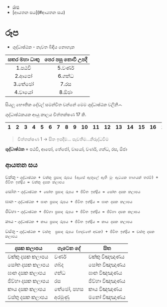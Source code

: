 * [රූප](#රූප)
* [ආයතන සය](#ආයතන සය)
<!-- toc -->

# රූප

- ශුද්ධාෂ්ඨක - නැවත බිඳිය නොහැක

සතර මහා ධාතු | පෙර පසු නොවී උපදී  
:-----------: | :----------------: 
1.පඨවි	| 5.වර්ණ
2.ආපෝ |6.ගන්ධ
3.තේජෝ	| 7.රස
4.වායෝ	| 8.ඕජා

සියලු භෞතික දේවල් සමන්විත වන්නේ මෙම ශුද්ධාෂ්ඨක වලිනි෴

ශුද්ධාෂ්ඨකයක ආයු කාලය චිත්තක්ෂණ 17  කි.

1|2|3|4|5|6|7|8|9|10|11|12|13|14|15|16|17
-|-|-|-|-|-|-|-|-|-|-|-|-|-|-|-|-

> චිත්තක්ෂණ 1 -> සිත ඉපදීම... පැවතීම...නිරුද්ධවීම 

**ශුද්ධාෂ්ඨක** = පඨවි, ආපෝ, තේජෝ, වායෝ, වර්ණ, ගන්ධ, රස, ඕජා

## ආයතන සය

චක්කු - `ශුද්ධාෂ්ඨක + චක්කු ප්‍රසාද රුපය (ඇසේ ඇතුලේ ඇති මුං ඇටයක භාගයක් තරම්) + ජිවිත ඉන්ද්‍රිය = චක්කු දසක කලාපය` 

සෝත - `ශුද්ධාෂ්ඨක + සෝත ප්‍රසාද රුපය + ජිවිත ඉන්ද්‍රිය = සෝත දසක කලාපය` 

ඝාන - `ශුද්ධාෂ්ඨක + ඝාන ප්‍රසාද රුපය + ජිවිත ඉන්ද්‍රිය = ඝාන දසක කලාපය` 

ජිව්හා - `ශුද්ධාෂ්ඨක + ජිව්හා ප්‍රසාද රුපය + ජිවිත ඉන්ද්‍රිය = ජිව්හා දසක කලාපය` 

කාය - `ශුද්ධාෂ්ඨක + කාය ප්‍රසාද රුපය + ජිවිත ඉන්ද්‍රිය = කාය දසක කලාපය` 

වස්තු  - `ශුද්ධාෂ්ඨක + වස්තු  ප්‍රසාද රුපය (හදවතේ අඩක) + ජිවිත ඉන්ද්‍රිය = වස්තු දසක කලාපය` 


දසක කලාපය |ගැටෙන දේ|සිත 
-----------|--------|---
චක්කු දසක කලාපය| වර්ණ| චක්කු විඤඤාණය
සෝත දසක කලාපය| ශබ්ද| සෝත විඤඤාණය
ඝාන දසක කලාපය| ගන්ධ| ඝාන විඤඤාණය
ජිව්හා දසක කලාපය| රස| ජිව්හා විඤඤාණය
කාය දසක කලාපය| තේජෝ, පහස| කාය විඤඤාණය
වස්තු දසක කලාපය| අරමුණු| මනෝ විඤඤාණය

